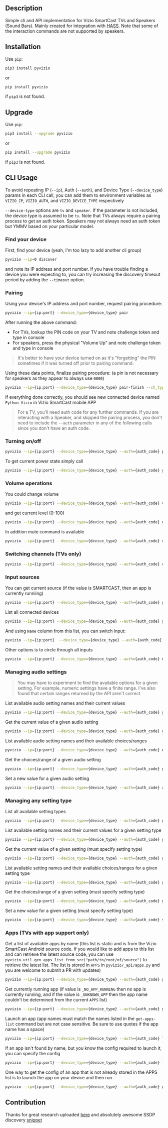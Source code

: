 ## Description

Simple cli and API implementation for Vizio SmartCast TVs and Speakers (Sound Bars). Mainly created for 
integration with [HASS](http://home-assistant.io). Note that some of the interaction commands are not supported by 
speakers.

## Installation

Use `pip`: 
```bash
pip3 install pyvizio
```
or
```bash
pip install pyvizio
```
if `pip3` is not found.

## Upgrade

Use `pip`: 
```bash
pip3 install --upgrade pyvizio
```
or
```bash
pip install --upgrade pyvizio
```
if `pip3` is not found.

## CLI Usage

To avoid repeating IP (`--ip`), Auth (`--auth`), and Device Type (`--device_type`) params in each CLI call, you can add them to environment variables as `VIZIO_IP`, `VIZIO_AUTH`, and `VIZIO_DEVICE_TYPE` respectively

`--device-type` options are `tv` and `speaker`. If the parameter is not included, the device type is assumed to be `tv`. Note that TVs always require a pairing process to get an auth token. Speakers may not always need an auth token but YMMV based on your particular model.

### Find your device

First, find your device (yeah, I'm too lazy to add another cli group)
```bash
pyvizio --ip=0 discover
```

and note its IP address and port number. If you have trouble finding a device you were expecting to, you can try increasing the discovery timeout period by adding the `--timeout` option.

### Pairing

Using your device's IP address and port number, request pairing procedure:

```bash
pyvizio --ip={ip:port} --device_type={device_type} pair
```
After running the above command:
- For TVs, lookup the PIN code on your TV and note challenge token and type in console
- For speakers, press the physical "Volume Up" and note challenge token and type in console

> It's better to have your device turned on as it's "forgetting" the PIN sometimes if it was turned off prior to pairing command.

Using these data points, finalize pairing procedure: (a pin is not necessary for speakers as they appear to always use `0000`)
```bash
pyvizio --ip={ip:port} --device_type={device_type} pair-finish --ch_type={challenge_type} --token={challenge_token} --pin={pin}
```
If everything done correctly, you should see new connected device named `Python Vizio` 
in Vizio SmartCast mobile APP 


> For a TV, you'll need auth code for any further commands. If you are interacting with a Speaker, and skipped the pairing process, you don't need to include the `--auth` parameter in any of the following calls since you don't have an auth code.

### Turning on/off

```bash
pyvizio --ip={ip:port} --device_type={device_type} --auth={auth_code} power {on|off|toggle}
```

To get current power state simply call

```bash
pyvizio --ip={ip:port} --device_type={device_type} --auth={auth_code} get-power-state
```

### Volume operations

You could change volume
```bash
pyvizio --ip={ip:port} --device_type={device_type} --auth={auth_code} volume {up|down} amount
```

and get current level (0-100)
```bash
pyvizio --ip={ip:port} --device_type={device_type} --auth={auth_code} get-volume-level
```

In addition mute command is available
```bash
pyvizio --ip={ip:port} --device_type={device_type} --auth={auth_code} mute {on|off|toggle}
```

### Switching channels (TVs only)
```bash
pyvizio --ip={ip:port} --device_type={device_type} --auth={auth_code} channel {up|down|prev} amount
```

### Input sources

You can get current source (if the value is SMARTCAST, then an app is currently runniing)

```bash
pyvizio --ip={ip:port} --device_type={device_type} --auth={auth_code} get-current-input
```

List all connected devices

```bash
pyvizio --ip={ip:port} --device_type={device_type} --auth={auth_code} get-inputs-list
```

And using `Name` column from this list, you can switch input:

```bash
pyvizio --ip={ip:port}  --device_type={device_type} --auth={auth_code} input {input_name}
```

Other options is to circle through all inputs
```bash
pyvizio --ip={ip:port} --device_type={device_type} --auth={auth_code} next-input
```

### Managing audio settings
> You may have to experiment to find the available options for a given setting. For example, numeric settings have a finite range. I've also found that certain ranges returned by the API aren't correct

List available audio setting names and their current values
```bash
pyvizio --ip={ip:port} --device_type={device_type} --auth={auth_code} get-all-audio-settings
```

Get the current value of a given audio setting
```bash
pyvizio --ip={ip:port} --device_type={device_type} --auth={auth_code} get-audio-setting {setting_name}
```

List available audio setting names and their available choices/ranges
```bash
pyvizio --ip={ip:port} --device_type={device_type} --auth={auth_code} get-all-audio-settings-options
```

Get the choices/range of a given audio setting
```bash
pyvizio --ip={ip:port} --device_type={device_type} --auth={auth_code} get-audio-setting-options {setting_name}
```

Set a new value for a given audio setting
```bash
pyvizio --ip={ip:port} --device_type={device_type} --auth={auth_code} audio-setting {setting_name} {new_value}
```

### Managing any setting type
List all available setting types
```bash
pyvizio --ip={ip:port} --device_type={device_type} --auth={auth_code} get-setting-types-list
```

List available setting names and their current values for a given setting type
```bash
pyvizio --ip={ip:port} --device_type={device_type} --auth={auth_code} get-all-settings {setting_type}
```

Get the current value of a given setting (must specify setting type)
```bash
pyvizio --ip={ip:port} --device_type={device_type} --auth={auth_code} get-setting {setting_type} {setting_name}
```

List available setting names and their available choices/ranges for a given setting type
```bash
pyvizio --ip={ip:port} --device_type={device_type} --auth={auth_code} get-all-settings-options {setting_type}
```

Get the choices/range of a given setting (must specify setting type)
```bash
pyvizio --ip={ip:port} --device_type={device_type} --auth={auth_code} get-setting-options {setting_type} {setting_name}
```

Set a new value for a given setting (must specify setting type)
```bash
pyvizio --ip={ip:port} --device_type={device_type} --auth={auth_code} setting {setting_type} {setting_name} {new_value}
```

### Apps (TVs with app support only)

Get a list of available apps by name (this list is static and is from the Vizio SmartCast Android source code. If you would like to add apps to this list and can retrieve the latest source code, you can use `pyvizio.util.gen_apps_list_from_src("path/to/root/of/source")` to retrieve the latest list. The list is stored in `APPS` in `pyvizio/_api/apps.py` and you are welcome to submit a PR with updates)
```bash
pyvizio --ip={ip:port} --device_type={device_type} --auth={auth_code} get-apps-list
```

Get currently running app (if value is `_NO_APP_RUNNING` then no app is currently running, and if the value is `_UNKNOWN_APP` then the app name couldn't be determined from the current `APPS` list)
```bash
pyvizio --ip={ip:port} --device_type={device_type} --auth={auth_code} get-current-app
```

Launch an app (app names must match the names listed in the `get-apps-list` command but are not case sensitive. Be sure to use quotes if the app name has a space)
```bash
pyvizio --ip={ip:port} --device_type={device_type} --auth={auth_code} launch-app "{app_name}"
```

If an app isn't found by name, but you know the config required to launch it, you can specify the config
```bash
pyvizio --ip={ip:port} --device_type={device_type} --auth={auth_code} launch-app-config {APP_ID} {NAME_SPACE} {MESSAGE}
```

One way to get the config of an app that is not already stored in the APPS list is to launch the app on your device and then run
```bash
pyvizio --ip={ip:port} --device_type={device_type} --auth={auth_code} get-current-app-config
```

## Contribution

Thanks for great research uploaded [here](https://github.com/exiva/Vizio_SmartCast_API) and 
absolutely awesome SSDP discovery [snippet](https://gist.github.com/dankrause/6000248)
